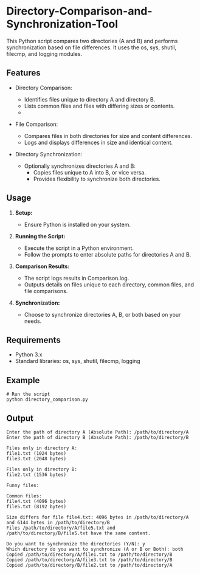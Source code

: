 # Directory-Comparison-and-Synchronization-Tool
This Python script compares two directories (A and B) and performs synchronization based on file differences. It uses the os, sys, shutil, filecmp, and logging modules.

## Features
- Directory Comparison:
  - Identifies files unique to directory A and directory B.
  - Lists common files and files with differing sizes or contents.
  - 
- File Comparison:
  - Compares files in both directories for size and content differences.
  - Logs and displays differences in size and identical content.

- Directory Synchronization:
  - Optionally synchronizes directories A and B:
    - Copies files unique to A into B, or vice versa.
    - Provides flexibility to synchronize both directories.
    
## Usage
1. **Setup:**
    - Ensure Python is installed on your system.

2. **Running the Script:**
    - Execute the script in a Python environment.
    - Follow the prompts to enter absolute paths for directories A and B.

3. **Comparison Results:**
    - The script logs results in Comparison.log.
    - Outputs details on files unique to each directory, common files, and file comparisons.

4. **Synchronization:**
    - Choose to synchronize directories A, B, or both based on your needs.

## Requirements
- Python 3.x
- Standard libraries: os, sys, shutil, filecmp, logging

## Example
    # Run the script
    python directory_comparison.py

## Output
    Enter the path of directory A (Absolute Path): /path/to/directory/A
    Enter the path of directory B (Absolute Path): /path/to/directory/B
    
    Files only in directory A:
    file1.txt (1024 bytes)
    file3.txt (2048 bytes)
    
    Files only in directory B:
    file2.txt (1536 bytes)
    
    Funny files:
    
    Common files:
    file4.txt (4096 bytes)
    file5.txt (8192 bytes)
    
    Size differs for file file4.txt: 4096 bytes in /path/to/directory/A and 6144 bytes in /path/to/directory/B
    Files /path/to/directory/A/file5.txt and /path/to/directory/B/file5.txt have the same content.
    
    Do you want to synchronize the directories (Y/N): y
    Which directory do you want to synchronize (A or B or Both): both
    Copied /path/to/directory/A/file1.txt to /path/to/directory/B
    Copied /path/to/directory/A/file3.txt to /path/to/directory/B
    Copied /path/to/directory/B/file2.txt to /path/to/directory/A
